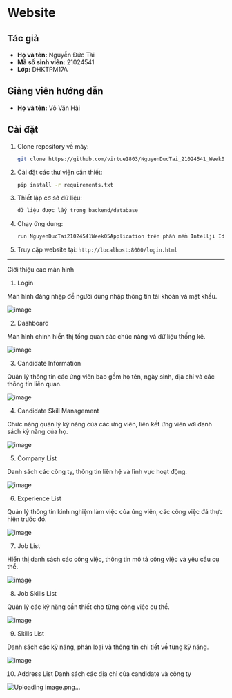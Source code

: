 # Website 

## Tác giả
- **Họ và tên:** Nguyễn Đức Tài
- **Mã số sinh viên:** 21024541
- **Lớp:** DHKTPM17A

## Giảng viên hướng dẫn
- **Họ và tên:** Võ Văn Hải

## Cài đặt
1. Clone repository về máy:
   ```bash
   git clone https://github.com/virtue1803/NguyenDucTai_21024541_Week05_WWW_02.git
   ```
2. Cài đặt các thư viện cần thiết:
   ```bash
   pip install -r requirements.txt
   ```
3. Thiết lập cơ sở dữ liệu:
   ```bash
   dữ liệu được lấy trong backend/database
   ```
4. Chạy ứng dụng:
   ```bash
   run NguyenDucTai21024541Week05Application trên phần mềm Intellji Idea 2023
   ```
5. Truy cập website tại: `http://localhost:8000/login.html`

---
Giới thiệu các màn hình

1. Login

Màn hình đăng nhập để người dùng nhập thông tin tài khoản và mật khẩu.

![image](https://github.com/user-attachments/assets/4c99595e-0657-4da0-9f5d-ffe301203515)


2. Dashboard

Màn hình chính hiển thị tổng quan các chức năng và dữ liệu thống kê.

![image](https://github.com/user-attachments/assets/15ee4345-37a9-4cdf-9de6-2038a844d61d)


3. Candidate Information

Quản lý thông tin các ứng viên bao gồm họ tên, ngày sinh, địa chỉ và các thông tin liên quan.

![image](https://github.com/user-attachments/assets/55991099-293c-4e9c-985b-665add1b3ef7)



4. Candidate Skill Management

Chức năng quản lý kỹ năng của các ứng viên, liên kết ứng viên với danh sách kỹ năng của họ.

![image](https://github.com/user-attachments/assets/ca959c17-ac09-49ee-b267-b1cc9a3d5804)


5. Company List

Danh sách các công ty, thông tin liên hệ và lĩnh vực hoạt động.

![image](https://github.com/user-attachments/assets/27a05baa-baae-4819-b084-b4e9ba2aa3c4)


6. Experience List

Quản lý thông tin kinh nghiệm làm việc của ứng viên, các công việc đã thực hiện trước đó.

![image](https://github.com/user-attachments/assets/605d35e6-496d-401e-a4f1-7c1bdc3bd1ec)


7. Job List

Hiển thị danh sách các công việc, thông tin mô tả công việc và yêu cầu cụ thể.

![image](https://github.com/user-attachments/assets/d9264866-ac36-4fb9-8495-b23b1287ab3d)


8. Job Skills List

Quản lý các kỹ năng cần thiết cho từng công việc cụ thể.

![image](https://github.com/user-attachments/assets/3474c015-deca-4abb-84d7-bc5df8926a90)


9. Skills List

Danh sách các kỹ năng, phân loại và thông tin chi tiết về từng kỹ năng.

![image](https://github.com/user-attachments/assets/4e6d9d82-0b83-4c2b-889b-d4a897da13d0)


10. Address List
Danh sách các địa chỉ của candidate và công ty

![Uploading image.png…]()
